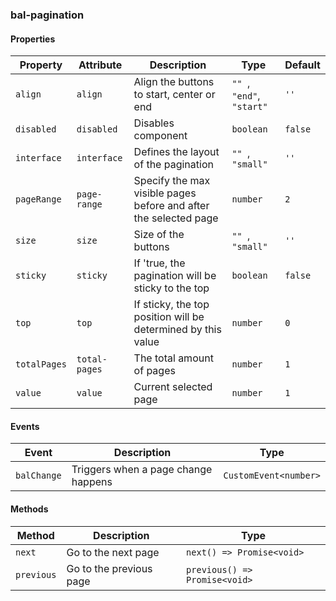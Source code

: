 ### bal-pagination
 
#### Properties

| Property     | Attribute     | Description                                                      | Type                         | Default |
| ------------ | ------------- | ---------------------------------------------------------------- | ---------------------------- | ------- |
| `align`      | `align`       | Align the buttons to start, center or end                        | `"" `, ` "end" `, ` "start"` | `''`    |
| `disabled`   | `disabled`    | Disables component                                               | `boolean`                    | `false` |
| `interface`  | `interface`   | Defines the layout of the pagination                             | `"" `, ` "small"`            | `''`    |
| `pageRange`  | `page-range`  | Specify the max visible pages before and after the selected page | `number`                     | `2`     |
| `size`       | `size`        | Size of the buttons                                              | `"" `, ` "small"`            | `''`    |
| `sticky`     | `sticky`      | If 'true, the pagination will be sticky to the top               | `boolean`                    | `false` |
| `top`        | `top`         | If sticky, the top position will be determined by this value     | `number`                     | `0`     |
| `totalPages` | `total-pages` | The total amount of pages                                        | `number`                     | `1`     |
| `value`      | `value`       | Current selected page                                            | `number`                     | `1`     |


#### Events

| Event       | Description                         | Type                  |
| ----------- | ----------------------------------- | --------------------- |
| `balChange` | Triggers when a page change happens | `CustomEvent<number>` |


#### Methods

| Method     | Description             | Type                          |
| ---------- | ----------------------- | ----------------------------- |
| `next`     | Go to the next page     | `next() => Promise<void>`     |
| `previous` | Go to the previous page | `previous() => Promise<void>` |
 